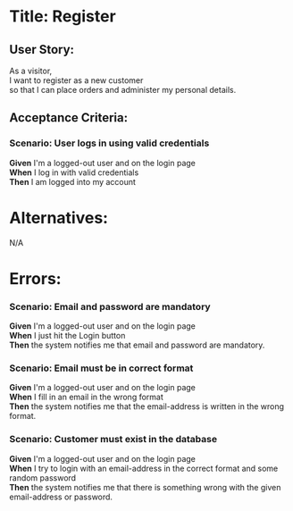 # Title: Register
## User Story:

As a visitor,  
I want to register as a new customer  
so that I can place orders and administer my personal details.

## Acceptance Criteria:

### Scenario: User logs in using valid credentials
**Given** I'm a logged-out user and on the login page  
**When** I log in with valid credentials  
**Then** I am logged into my account

# Alternatives:
N/A

# Errors:

### Scenario: Email and password are mandatory
**Given** I'm a logged-out user and on the login page  
**When** I just hit the Login button  
**Then** the system notifies me that email and password are mandatory.

### Scenario: Email must be in correct format
**Given** I'm a logged-out user and on the login page  
**When** I fill in an email in the wrong format  
**Then** the system notifies me that the email-address is written in the wrong format.

### Scenario: Customer must exist in the database
**Given** I'm a logged-out user and on the login page  
**When** I try to login with an email-address in the correct format and some random password  
**Then** the system notifies me that there is something wrong with the given email-address or password.